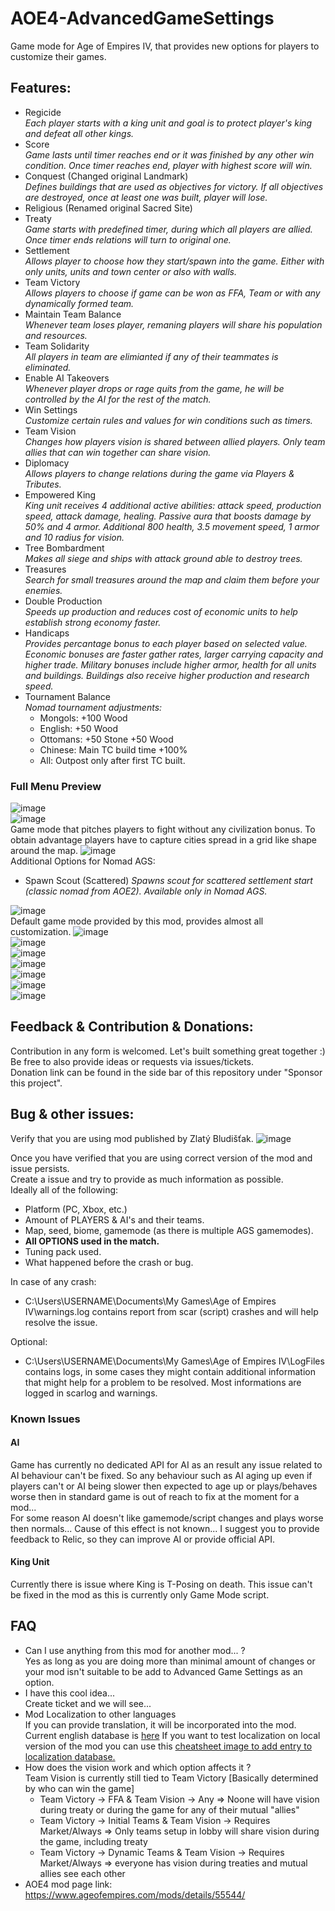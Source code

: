 # AOE4-AdvancedGameSettings
Game mode for Age of Empires IV, that provides new options for players to customize their games. 

## Features:
* Regicide  
_Each player starts with a king unit and goal is to protect player's king and defeat all other kings._
* Score  
_Game lasts until timer reaches end or it was finished by any other win condition. Once timer reaches end, player with highest score will win._
* Conquest (Changed original Landmark)   
_Defines buildings that are used as objectives for victory. If all objectives are destroyed, once at least one was built, player will lose._
* Religious (Renamed original Sacred Site)
* Treaty  
_Game starts with predefined timer, during which all players are allied. Once timer ends relations will turn to original one._
* Settlement  
_Allows player to choose how they start/spawn into the game. Either with only units, units and town center or also with walls._
* Team Victory  
_Allows players to choose if game can be won as FFA, Team or with any dynamically formed team._
* Maintain Team Balance  
_Whenever team loses player, remaning players will share his population and resources._
* Team Solidarity  
_All players in team are elimianted if any of their teammates is eliminated._
* Enable AI Takeovers  
_Whenever player drops or rage quits from the game, he will be controlled by the AI for the rest of the match._
* Win Settings  
_Customize certain rules and values for win conditions such as timers._
* Team Vision  
_Changes how players vision is shared between allied players. Only team allies that can win together can share vision._
* Diplomacy  
_Allows players to change relations during the game via Players & Tributes._
* Empowered King  
_King unit receives 4 additional active abilities: attack speed, production speed, attack damage, healing. Passive aura that boosts damage by 50% and 4 armor. Additional 800 health, 3.5 movement speed, 1 armor and 10 radius for vision._
* Tree Bombardment  
_Makes all siege and ships with attack ground able to destroy trees._
* Treasures  
_Search for small treasures around the map and claim them before your enemies._
* Double Production  
_Speeds up production and reduces cost of economic units to help establish strong economy faster._
* Handicaps  
_Provides percantage bonus to each player based on selected value. Economic bonuses are faster gather rates, larger carrying capacity and higher trade. Military bonuses include higher armor, health for all units and buildings. Buildings also receive higher production and research speed._
* Tournament Balance  
_Nomad tournament adjustments:_  
   - Mongols: +100 Wood  
   - English: +50 Wood  
   - Ottomans: +50 Stone +50 Wood    
   - Chinese: Main TC build time +100%  
   - All: Outpost only after first TC built.
### Full Menu Preview
![image](https://user-images.githubusercontent.com/37557138/169667259-c9b3af09-d406-4e96-a2cb-9e5db00eb363.png)   
![image](https://user-images.githubusercontent.com/37557138/179069958-e119b2f6-58fe-478d-a361-64b16c09bb8e.png)    
Game mode that pitches players to fight without any civilization bonus. To obtain advantage players have to capture cities spread in a grid like shape around the map.
![image](https://user-images.githubusercontent.com/37557138/179069844-ef919d42-5225-467b-b775-57d0ad965999.png)   
Additional Options for Nomad AGS:
* Spawn Scout (Scattered)
_Spawns scout for scattered settlement start (classic nomad from AOE2). Available only in Nomad AGS._

![image](https://user-images.githubusercontent.com/37557138/179069811-aa982eea-47e1-47e8-8824-063706852409.png)    
Default game mode provided by this mod, provides almost all customization.
![image](https://user-images.githubusercontent.com/37557138/179068645-195cc617-dc53-47aa-b460-8d0ee02b3da2.png)   
![image](https://user-images.githubusercontent.com/37557138/179068717-7c699581-aba8-4763-9759-ed00f27f127f.png)   
![image](https://user-images.githubusercontent.com/37557138/179068770-711d5091-6901-496d-98bb-a54c17d05369.png)   
![image](https://user-images.githubusercontent.com/37557138/179069141-6fea89cb-5649-4ef9-8e27-df2678795731.png)   
![image](https://user-images.githubusercontent.com/37557138/179069268-743ee388-0920-4897-91f3-eecc6d49cf98.png)  
![image](https://user-images.githubusercontent.com/37557138/179069453-7febbf28-7d1d-4dde-83c3-fb0e90268351.png)  
![image](https://user-images.githubusercontent.com/37557138/179069611-81ccae9c-e95a-4121-9586-6a9678472879.png)   
  

## Feedback & Contribution & Donations:
Contribution in any form is welcomed. Let's built something great together :)   
Be free to also provide ideas or requests via issues/tickets.  
Donation link can be found in the side bar of this repository under "Sponsor this project".

## Bug & other issues:    
Verify that you are using mod published by Zlatý Bludišťak.
![image](https://github.com/Woprok/AOE4-AdvancedGameSettings/assets/37557138/e15fbac0-5b33-41fc-9d84-6cfe828a7b8a)

Once you have verified that you are using correct version of the mod and issue persists.  
Create a issue and try to provide as much information as possible.    
Ideally all of the following:  
- Platform (PC, Xbox, etc.)
- Amount of PLAYERS & AI's and their teams.
- Map, seed, biome, gamemode (as there is multiple AGS gamemodes).
- **All OPTIONS used in the match.**  
- Tuning pack used.
- What happened before the crash or bug.  

In case of any crash:
- C:\Users\USERNAME\Documents\My Games\Age of Empires IV\warnings.log contains report from scar (script) crashes and will help resolve the issue.    

Optional:   
- C:\Users\USERNAME\Documents\My Games\Age of Empires IV\LogFiles contains logs, in some cases they might contain additional information that might help for a problem to be resolved. Most informations are logged in scarlog and warnings.

### Known Issues

#### AI
Game has currently no dedicated API for AI as an result any issue related to AI behaviour can't be fixed. So any behaviour such as AI aging up even if players can't or AI being slower then expected to age up or plays/behaves worse then in standard game is out of reach to fix at the moment for a mod...  
For some reason AI doesn't like gamemode/script changes and plays worse then normals... Cause of this effect is not known...
I suggest you to provide feedback to Relic, so they can improve AI or provide official API.  

#### King Unit
Currently there is issue where King is T-Posing on death. This issue can't be fixed in the mod as this is currently only Game Mode script.

## FAQ
* Can I use anything from this mod for another mod... ?  
Yes as long as you are doing more than minimal amount of changes or your mod isn't suitable to be add to Advanced Game Settings as an option.   
* I have this cool idea...  
Create ticket and we will see...
* Mod Localization to other languages  
If you can provide translation, it will be incorporated into the mod. Current english database is [here](https://github.com/Woprok/AOE4-AdvancedGameSettings/blob/master/assets/locdb/Advanced%20Game%20Settings_en.csv) If you want to test localization on local version of the mod you can use this [cheatsheet image to add entry to localization database.](https://github.com/Woprok/AOE4-AdvancedGameSettings/blob/master/resources/GUIDE%20TO%20NEW%20LOCALIZATION.png)
* How does the vision work and which option affects it ?   
Team Vision is currently still tied to Team Victory [Basically determined by who can win the game]
  - Team Victory -> FFA & Team Vision -> Any => Noone will have vision during treaty or during the game for any of their mutual "allies"  
  - Team Victory -> Initial Teams & Team Vision -> Requires Market/Always => Only teams setup in lobby will share vision during the game, including treaty  
  - Team Victory -> Dynamic Teams & Team Vision -> Requires Market/Always => everyone has vision during treaties and mutual allies see each other  
* AOE4 mod page link:  
https://www.ageofempires.com/mods/details/55544/  
